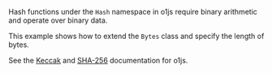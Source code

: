 Hash functions under the `Hash` namespace in o1js require binary arithmetic and operate over binary data. 

This example shows how to extend the `Bytes` class and specify the length of bytes.

See the [Keccak](https://docs.minaprotocol.com/zkapps/o1js/keccak) and [SHA-256](https://docs.minaprotocol.com/zkapps/o1js/sha256) documentation for o1js.
